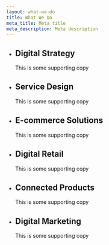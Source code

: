 ```yaml
---
layout: what-we-do
title: What We Do
meta_title: Meta title
meta_description: Meta description
---
```


* ## Digital **Strategy**
    This is some supporting copy
* ## Service **Design**
    This is some supporting copy
* ## E-commerce **Solutions**
    This is some supporting copy
* ## Digital **Retail**
    This is some supporting copy
* ## Connected **Products**
    This is some supporting copy
* ## Digital **Marketing**
    This is some supporting copy
